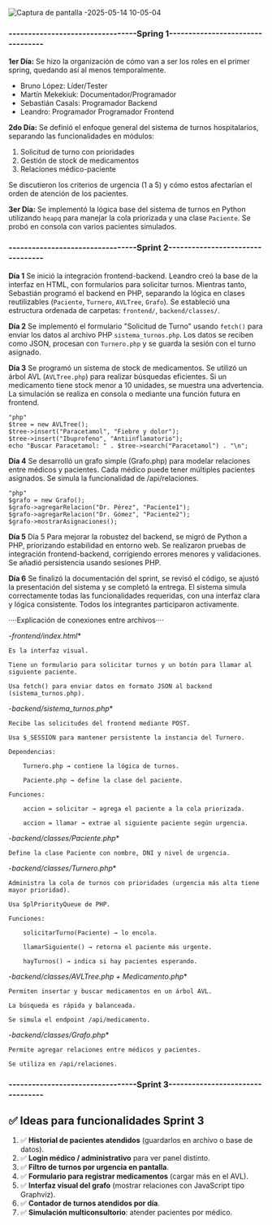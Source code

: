 ![Captura de pantalla -2025-05-14 10-05-04](https://github.com/user-attachments/assets/ee9c5681-c9ab-4113-9b14-7d0443ed177f)

### ---------------------------------Spring 1---------------------------------

**1er Día:**
Se hizo la organización de cómo van a ser los roles en el primer spring, quedando así al menos temporalmente.

* Bruno López: Líder/Tester
* Martín Mekekiuk: Documentador/Programador
* Sebastián Casals: Programador Backend
* Leandro: Programador Programador Frontend

**2do Día:**
Se definió el enfoque general del sistema de turnos hospitalarios, separando las funcionalidades en módulos:

1. Solicitud de turno con prioridades
2. Gestión de stock de medicamentos
3. Relaciones médico-paciente

Se discutieron los criterios de urgencia (1 a 5) y cómo estos afectarían el orden de atención de los pacientes.

**3er Día:**
Se implementó la lógica base del sistema de turnos en Python utilizando `heapq` para manejar la cola priorizada y una clase `Paciente`. Se probó en consola con varios pacientes simulados.

### ---------------------------------Sprint 2---------------------------------

**Día 1**
Se inició la integración frontend-backend. Leandro creó la base de la interfaz en HTML, con formularios para solicitar turnos. Mientras tanto, Sebastián programó el backend en PHP, separando la lógica en clases reutilizables (`Paciente`, `Turnero`, `AVLTree`, `Grafo`). Se estableció una estructura ordenada de carpetas: `frontend/`, `backend/classes/`.

**Día 2**
Se implementó el formulario "Solicitud de Turno" usando `fetch()` para enviar los datos al archivo PHP `sistema_turnos.php`. Los datos se reciben como JSON, procesan con `Turnero.php` y se guarda la sesión con el turno asignado.

**Día 3**
Se programó un sistema de stock de medicamentos. Se utilizó un árbol AVL (`AVLTree.php`) para realizar búsquedas eficientes. Si un medicamento tiene stock menor a 10 unidades, se muestra una advertencia. La simulación se realiza en consola o mediante una función futura en frontend.

    "php"
    $tree = new AVLTree();
    $tree->insert("Paracetamol", "Fiebre y dolor");
    $tree->insert("Ibuprofeno", "Antiinflamatorio");
    echo "Buscar Paracetamol: " . $tree->search("Paracetamol") . "\n";

**Día 4**
Se desarrolló un grafo simple (Grafo.php) para modelar relaciones entre médicos y pacientes. Cada médico puede tener múltiples pacientes asignados. Se simula la funcionalidad de /api/relaciones.

    "php"
    $grafo = new Grafo();
    $grafo->agregarRelacion("Dr. Pérez", "Paciente1");
    $grafo->agregarRelacion("Dr. Gómez", "Paciente2");
    $grafo->mostrarAsignaciones();

**Día 5**
Día 5
Para mejorar la robustez del backend, se migró de Python a PHP, priorizando estabilidad en entorno web. Se realizaron pruebas de integración frontend-backend, corrigiendo errores menores y validaciones. Se añadió persistencia usando sesiones PHP.

**Día 6**
Se finalizó la documentación del sprint, se revisó el código, se ajustó la presentación del sistema y se completó la entrega. El sistema simula correctamente todas las funcionalidades requeridas, con una interfaz clara y lógica consistente. Todos los integrantes participaron activamente.


····Explicación de conexiones entre archivos····

-*frontend/index.html**

    Es la interfaz visual.

    Tiene un formulario para solicitar turnos y un botón para llamar al siguiente paciente.

    Usa fetch() para enviar datos en formato JSON al backend (sistema_turnos.php).

-*backend/sistema_turnos.php**

    Recibe las solicitudes del frontend mediante POST.

    Usa $_SESSION para mantener persistente la instancia del Turnero.

    Dependencias:

        Turnero.php → contiene la lógica de turnos.

        Paciente.php → define la clase del paciente.

    Funciones:

        accion = solicitar → agrega el paciente a la cola priorizada.

        accion = llamar → extrae al siguiente paciente según urgencia.

-*backend/classes/Paciente.php**

    Define la clase Paciente con nombre, DNI y nivel de urgencia.

-*backend/classes/Turnero.php**

    Administra la cola de turnos con prioridades (urgencia más alta tiene mayor prioridad).

    Usa SplPriorityQueue de PHP.

    Funciones:

        solicitarTurno(Paciente) → lo encola.

        llamarSiguiente() → retorna el paciente más urgente.

        hayTurnos() → indica si hay pacientes esperando.

-*backend/classes/AVLTree.php + Medicamento.php**

    Permiten insertar y buscar medicamentos en un árbol AVL.

    La búsqueda es rápida y balanceada.

    Se simula el endpoint /api/medicamento.

-*backend/classes/Grafo.php**

    Permite agregar relaciones entre médicos y pacientes.

    Se utiliza en /api/relaciones.

### ---------------------------------Sprint 3---------------------------------
## ✅ Ideas para funcionalidades Sprint 3

1. ✅ **Historial de pacientes atendidos** (guardarlos en archivo o base de datos).
2. ✅ **Login médico / administrativo** para ver panel distinto.
3. ✅ **Filtro de turnos por urgencia en pantalla**.
4. ✅ **Formulario para registrar medicamentos** (cargar más en el AVL).
5. ✅ **Interfaz visual del grafo** (mostrar relaciones con JavaScript tipo Graphviz).
6. ✅ **Contador de turnos atendidos por día**.
7. ✅ **Simulación multiconsultorio**: atender pacientes por médico.
